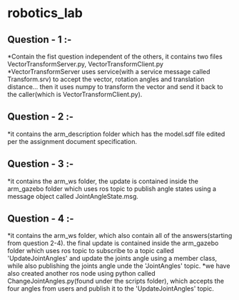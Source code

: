 # robotics_lab

## Question - 1 :-
*Contain the fist question independent of the others, it contains two files VectorTransformServer.py, VectorTransformClient.py 
*VectorTransformServer uses service(with a service message called Transform.srv) to accept the vector, rotation angles and translation distance... then it uses numpy to transform the vector and send it back to the caller(which is VectorTransformClient.py).

## Question - 2 :-
*it contains the arm_description folder which has the model.sdf file edited per the assignment document specification.

## Question - 3 :-
*it contains the arm_ws folder, the update is contained inside the arm_gazebo folder which uses ros topic to publish angle states using a message object called JointAngleState.msg.

## Question - 4 :-
*it contains the arm_ws folder, which also contain all of the answers(starting from question 2-4). the final update is contained inside the arm_gazebo folder which uses ros topic to subscribe to a topic called 'UpdateJointAngles' and update the joints angle using a member class, while also publishing the joints angle unde the 'JointAngles' topic. 
*we have also created another ros node using python called ChangeJointAngles.py(found under the scripts folder), which accepts the four angles from users and publish it to the 'UpdateJointAngles' topic.
